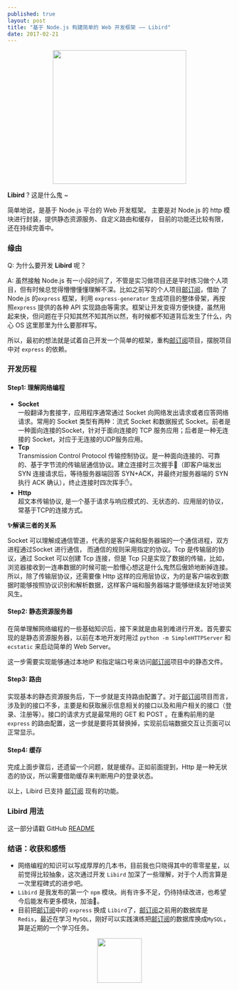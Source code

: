 ```yaml
---
published: true
layout: post
title: "基于 Node.js 构建简单的 Web 开发框架 —— Libird"
date: 2017-02-21
---
```

<center>
<img src = 'http://7xloce.com1.z0.glb.clouddn.com/libird_logo_v1.0.png' style="width:300px">
</center>

**Libird** ? 这是什么鬼 ~ 

简单地说，是基于 Node.js 平台的 Web 开发框架。 主要是对 Node.js 的 http 模块进行封装，提供静态资源服务、自定义路由和缓存， 目前的功能还比较有限，还在持续完善中。

### 缘由

Q: 为什么要开发 **Libird** 呢？ 
 
A: 虽然接触 Node.js 有一小段时间了，不管是实习做项目还是平时练习做个人项目，但有时候总觉得懵懵懂懂理解不深。比如之前写的个人项目[邮订阅]，借助 了 Node.js 的`express` 框架，利用 `express-generator` 生成项目的整体骨架，再按照`express` 提供的各种 API 实现路由等需求。框架让开发变得方便快捷，虽然用起来快，但问题在于只知其然不知其所以然，有时候都不知道背后发生了什么，内心 OS 这里那里为什么要那样写。

所以，最初的想法就是试着自己开发一个简单的框架，重构[邮订阅]项目，摆脱项目中对 `express` 的依赖。

### 开发历程

#### Step1: 理解网络编程

- **Socket**  
一般翻译为套接字，应用程序通常通过 Socket 向网络发出请求或者应答网络请求。常用的 Socket 类型有两种：流式 Socket 和数据报式 Socket。前者是一种面向连接的Socket，针对于面向连接的 TCP 服务应用；后者是一种无连接的 Socket，对应于无连接的UDP服务应用。
- **Tcp**  
Transmission Control Protocol 传输控制协议。是一种面向连接的、可靠的、基于字节流的传输层通信协议。建立连接时三次握手👋（即客户端发出 SYN 连接请求后，等待服务器端回答 SYN+ACK，并最终对服务器端的 SYN 执行 ACK 确认），终止连接时四次挥手✋。
- **Http**  
超文本传输协议, 是一个基于请求与响应模式的、无状态的、应用层的协议，常基于TCP的连接方式。

**✨解读三者的关系**

Socket 可以理解成通信管道，代表的是客户端和服务器端的一个通信进程，双方进程通过Socket 进行通信， 而通信的规则采用指定的协议。Tcp 是传输层的协议，通过 Socket 可以创建 Tcp 连接，但是 Tcp 只是实现了数据的传输，比如，浏览器接收到一连串数据的时候可能一脸懵心想这是什么鬼然后傲娇地断掉连接。所以，除了传输层协议，还需要像 Http 这样的应用层协议，为的是客户端收到数据时能够按照协议识别和解析数据，这样客户端和服务器端才能够继续友好地谈笑风生。

#### Step2: 静态资源服务器
   
在简单理解网络编程的一些基础知识后，接下来就是由易到难进行开发。首先要实现的是静态资源服务器，以前在本地开发时用过 `python -m SimpleHTTPServer` 和 `ecstatic` 来启动简单的 Web Server。

这一步需要实现能够通过本地IP 和指定端口号来访问[邮订阅]项目中的静态文件。

#### Step3: 路由

实现基本的静态资源服务后，下一步就是支持路由配置了。对于[邮订阅]项目而言，涉及到的接口不多，主要是和获取展示信息相关的接口以及和用户相关的接口（登录、注册等）。接口的请求方式是最常用的 GET 和 POST 。在重构前用的是 `express` 的路由配置，这一步就是要将其替换掉，实现前后端数据交互让页面可以正常显示。

#### Step4: 缓存

完成上面步骤后，还遗留一个问题，就是缓存。正如前面提到，Http 是一种无状态的协议，所以需要借助缓存来判断用户的登录状态。

以上，Libird 已支持 [邮订阅] 现有的功能。

### Libird 用法

这一部分请戳 GitHub [README]

### 结语：收获和感悟

- 网络编程的知识可以写成厚厚的几本书，目前我也只晓得其中的零零星星，以前觉得比较抽象，这次通过开发 `Libird` 加深了一些理解，对于个人而言算是一次里程碑式的进步吧。
- `Libird` 是我发布的第一个 `npm` 模块。尚有许多不足，仍待持续改进，也希望今后能发布更多模块，加油💪。
- 目前把[邮订阅]中的 `express` 换成 `Libird`了，[邮订阅]之前用的数据库是 `Redis`，最近在学习 `MySQL`，刚好可以实践演练把[邮订阅]的数据库换成`MySQL`，算是近期的一个学习任务。


<center>
<img src="http://7xloce.com1.z0.glb.clouddn.com/libird_icon_v1.0.png" style="width: 100px">
</center>




[邮订阅]: http://youdingyue.luckykaiyi.com/
[README]: https://github.com/luckykaiyi/libird
